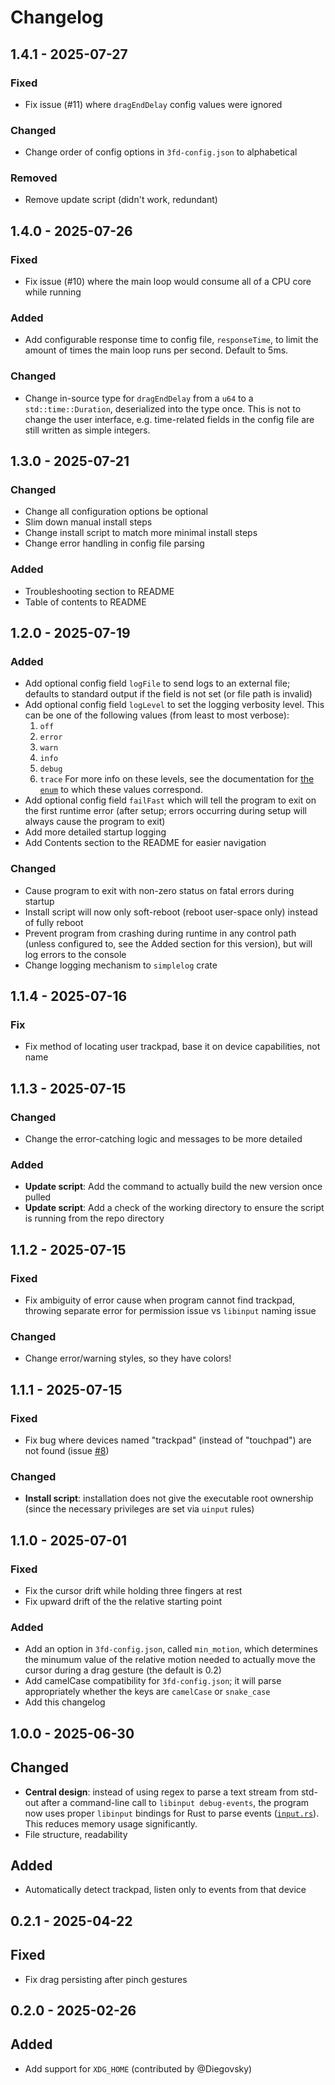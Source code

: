 # Changelog

## 1.4.1 - 2025-07-27

### Fixed

- Fix issue (#11) where `dragEndDelay` config values were ignored

### Changed

- Change order of config options in `3fd-config.json` to alphabetical

### Removed

- Remove update script (didn't work, redundant)

## 1.4.0 - 2025-07-26

### Fixed

- Fix issue (#10) where the main loop would consume all of a CPU core while running

### Added

- Add configurable response time to config file, `responseTime`, to limit the amount of times the main loop runs per second. Default to 5ms.

### Changed

- Change in-source type for `dragEndDelay` from a `u64` to a `std::time::Duration`, deserialized into the type once. This is not to change the user interface, e.g. time-related fields in the config file are still written as simple integers.


## 1.3.0 - 2025-07-21

### Changed

- Change all configuration options be optional
- Slim down manual install steps
- Change install script to match more minimal install steps
- Change error handling in config file parsing

### Added

- Troubleshooting section to README
- Table of contents to README


## 1.2.0 - 2025-07-19

### Added

- Add optional config field `logFile` to send logs to an external file; defaults to standard output if the field is not set (or file path is invalid)
- Add optional config field `logLevel` to set the logging verbosity level. This can be one of the following values (from least to most verbose):
    1. `off`
    2. `error`
    3. `warn`
    4. `info`
    5. `debug`
    6. `trace`
    For more info on these levels, see the documentation for [the `enum`](https://docs.rs/log/0.4.6/log/enum.Level.html) to which these values correspond.
- Add optional config field `failFast` which will tell the program to exit on the first runtime error (after setup; errors occurring during setup will always cause the program to exit) 
- Add more detailed startup logging
- Add Contents section to the README for easier navigation

### Changed

- Cause program to exit with non-zero status on fatal errors during startup
- Install script will now only soft-reboot (reboot user-space only) instead of fully reboot
- Prevent program from crashing during runtime in any control path (unless configured to, see the Added section for this version), but will log errors to the console
- Change logging mechanism to `simplelog` crate


## 1.1.4 - 2025-07-16

### Fix

- Fix method of locating user trackpad, base it on device capabilities, not name


## 1.1.3 - 2025-07-15

### Changed

- Change the error-catching logic and messages to be more detailed

### Added

- **Update script**: Add the command to actually build the new version once pulled
- **Update script**: Add a check of the working directory to ensure the script is running from the repo directory

## 1.1.2 - 2025-07-15

### Fixed

- Fix ambiguity of error cause when program cannot find trackpad, throwing separate error for permission issue vs `libinput` naming issue

### Changed

- Change error/warning styles, so they have colors!

## 1.1.1 - 2025-07-15

### Fixed

- Fix bug where devices named "trackpad" (instead of "touchpad") are not found (issue [#8](https://github.com/lmr97/linux-3-finger-drag/issues/8#issuecomment-3073401437))

### Changed

- **Install script**: installation does not give the executable root ownership (since the necessary privileges are set via `uinput` rules)

## 1.1.0 - 2025-07-01

### Fixed

- Fix the cursor drift while holding three fingers at rest
- Fix upward drift of the the relative starting point 

### Added

- Add an option in `3fd-config.json`, called `min_motion`, which determines the minumum value of the relative motion needed to actually move the cursor during a drag gesture (the default is 0.2)
- Add camelCase compatibility for `3fd-config.json`; it will parse appropriately whether the keys are `camelCase` or `snake_case`
- Add this changelog

## 1.0.0 - 2025-06-30

## Changed

- **Central design**: instead of using regex to parse a text stream from std-out after a command-line call to `libinput debug-events`, the program now uses proper `libinput` bindings for Rust to parse events ([`input.rs`](https://crates.io/crates/input)). This reduces memory usage significantly.
- File structure, readability

## Added

- Automatically detect trackpad, listen only to events from that device


## 0.2.1 - 2025-04-22

## Fixed

- Fix drag persisting after pinch gestures


## 0.2.0 - 2025-02-26

## Added

- Add support for `XDG_HOME` (contributed by @Diegovsky)

